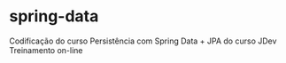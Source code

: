 # spring-data
Codificação do curso Persistência com Spring Data + JPA do curso JDev Treinamento on-line
